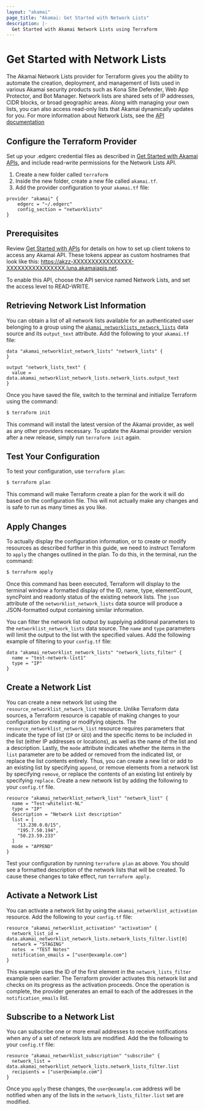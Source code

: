 ```yaml
---
layout: "akamai"
page_title: "Akamai: Get Started with Network Lists"
description: |-
  Get Started with Akamai Network Lists using Terraform
---
```


# Get Started with Network Lists

The Akamai Network Lists provider for Terraform gives you the ability to automate the creation, deployment, and management of lists used in various Akamai security products such as Kona Site Defender, Web App Protector, and Bot Manager. Network lists are shared sets of IP addresses, CIDR blocks, or broad geographic areas. Along with managing your own lists, you can also access read-only lists that Akamai dynamically updates for you. For more information about Network Lists, see the [API documentation](https://developer.akamai.com/api/cloud_security/network_lists/v2.html)

## Configure the Terraform Provider

Set up your .edgerc credential files as described in [Get Started with Akamai APIs](https://developer.akamai.com/api/getting-started), and include read-write permissions for the Network Lists API. 

1. Create a new folder called `terraform`
1. Inside the new folder, create a new file called `akamai.tf`.
1. Add the provider configuration to your `akamai.tf` file:

```hcl
provider "akamai" {
	edgerc = "~/.edgerc"
	config_section = "networklists"
}
```

## Prerequisites

Review [Get Started with APIs](https://learn.akamai.com/en-us/learn_akamai/getting_started_with_akamai_developers/developer_tools/getstartedapis.html) for details on how to set up client tokens to access any Akamai API. These tokens appear as custom hostnames that look like this: https://akzz-XXXXXXXXXXXXXXXX-XXXXXXXXXXXXXXXX.luna.akamaiapis.net.

To enable this API, choose the API service named Network Lists, and set the access level to READ-WRITE.

## Retrieving Network List Information

You can obtain a list of all network lists available for an authenticated user belonging to a group using the [`akamai_networklists_network_lists`](../data-sources/networklists_network_lists.md) data source and its `output_text` attribute. Add the following to your `akamai.tf` file:

```hcl
data "akamai_networklist_network_lists" "network_lists" {
}

output "network_lists_text" {
  value = data.akamai_networklist_network_lists.network_lists.output_text
}
```

Once you have saved the file, switch to the terminal and initialize Terraform using the command:

```bash
$ terraform init
```

This command will install the latest version of the Akamai provider, as well as any other providers necessary. To update the Akamai provider version after a new release, simply run `terraform init` again.

## Test Your Configuration

To test your configuration, use `terraform plan`:

```bash
$ terraform plan
```

This command will make Terraform create a plan for the work it will do based on the configuration file. This will not actually make any changes and is safe to run as many times as you like.

## Apply Changes

To actually display the configuration information, or to create or modify resources as described further in this guide, we need to instruct Terraform to `apply` the changes outlined in the plan. To do this, in the terminal, run the command:

```bash
$ terraform apply
```

Once this command has been executed, Terraform will display to the terminal window a formatted display of the ID, name, type, elementCount, syncPoint and readonly status of the existing network lists. The `json` attribute of the `networklist_network_lists` data source will produce a JSON-formatted output containing similar information.

You can filter the network list output by supplying additional parameters to the `networklist_network_lists` data source. The `name` and `type` parameters will limit the output to the list with the specified values. Add the following example of filtering to your `config.tf` file:

```hcl
data "akamai_networklist_network_lists" "network_lists_filter" {
  name = "test-network-list1"
  type = "IP"
}
```

## Create a Network List

You can create a new network list using the `resource_networklist_network_list` resource. Unlike Terraform data sources, a Terraform resource is capable of making changes to your configuration by creating or modifying objects. The `resource_networklist_network_list` resource requires parameters that indicate the type of list (`IP` or `GEO`) and the specific items to be included in the list (either IP addresses or locations), as well as the name of the list and a description. Lastly, the `mode` attribute indicates whether the items in the `list` parameter are to be added or removed from the indicated list, or replace the list contents entirely. Thus, you can create a new list or add to an existing list by specifying `append`, or remove elements from a network list by specifying `remove`, or replace the contents of an existing list entirely by specifying `replace`. Create a new network list by adding the following to your `config.tf` file.

```hcl
resource "akamai_networklist_network_list" "network_list" {
  name = "Test-whitelist-NL"
  type = "IP"
  description = "Network List description"
  list = [
    "13.230.0.0/15",
    "195.7.50.194",
    "50.23.59.233"
  ]
  mode = "APPEND"
}
```

Test your configuration by running `terraform plan` as above. You should see a formatted description of the network lists that will be created. To cause these changes to take effect, run `terraform apply`.

## Activate a Network List

You can activate a network list by using the `akamai_networklist_activation` resource. Add the following to your `config.tf` file:

```hcl
resource "akamai_networklist_activation" "activation" {
  network_list_id = data.akamai_networklist_network_lists.network_lists_filter.list[0]
  network = "STAGING"
  notes  = "TEST Notes"
  notification_emails = ["user@example.com"]
}
```

This example uses the ID of the first element in the `network_lists_filter` example seen earlier. The Terraform provider activates this network list and checks on its progress as the activation proceeds. Once the operation is complete, the provider generates an email to each of the addresses in the `notification_emails` list.

## Subscribe to a Network List

You can subscribe one or more email addresses to receive notifications when any of a set of network lists are modified. Add the the following to your `config.tf` file:

```
resource "akamai_networklist_subscription" "subscribe" {
  network_list = data.akamai_networklist_network_lists.network_lists_filter.list
  recipients = ["user@example.com"]
}
```
Once you `apply` these changes, the `user@example.com` address will be notified when any of the lists in the `network_lists_filter.list` set are modified.

